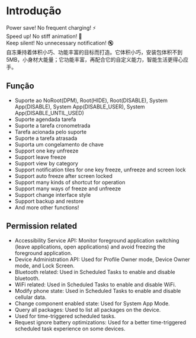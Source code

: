 # Introdução

Power save! No frequent charging! :zap:  
Speed up! No stiff animation! :dash:  
Keep silent! No unnecessary notification! :mute:  
自冻秉持着体积小巧、功能丰富的目标而打造。它体积小巧，安装包体积不到5MB，小身材大能量；它功能丰富，再配合它的自定义能力，智能生活更得心应手。

## Função

* Suporte ao NoRoot(DPM), Root(HIDE), Root(DISABLE), System App(DISABLE), System App(DISABLE\_USER), System App(DISABLE\_UNTIL\_USED)
* Suporte agendada tarefa
* Suporte a tarefa cronometrada
* Tarefa acionada pelo suporte
* Suporte a tarefa atrasada
* Suporta um congelamento de chave
* Support one key unfreeze
* Support leave freeze
* Support view by category
* Support notification tiles for one key freeze, unfreeze and screen lock
* Support auto freeze after screen locked
* Support many kinds of shortcut for operation
* Support many ways of freeze and unfreeze
* Support change interface style
* Support backup and restore
* And more other functions!

## Permission related

* Accessibility Service API: Monitor foreground application switching (leave applications, open applications) and avoid freezing the foreground application. 
* Device Administration API: Used for Profile Owner mode, Device Owner mode, and Lock Screen. 
* Bluetooth related: Used in Scheduled Tasks to enable and disable bluetooth. 
* WiFi related: Used in Scheduled Tasks to enable and disable WiFi. 
* Modify phone state: Used in Scheduled Tasks to enable and disable cellular data. 
* Change component enabled state: Used for System App Mode. 
* Query all packages: Used to list all packages on the device.
* Used for time-triggered scheduled tasks. 
* Request ignore battery optimizations: Used for a better time-triggered scheduled task experience on some devices. 

